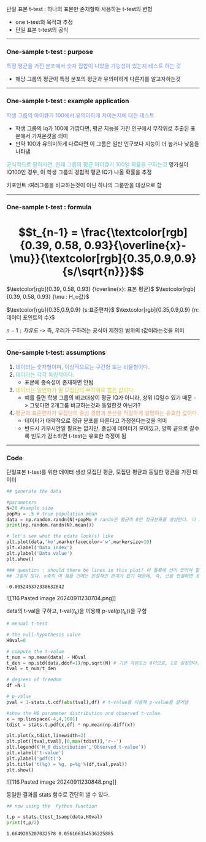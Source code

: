 단일 표본 t-test : 하나의 표본만 존재할때 사용하는 t-test의 변형

- one t-test의 목적과 추정
- 단일 표본 t-test의 공식
---
### One-sample t-test : purpose

<span style="color:rgb(118, 147, 234)">특정 평균을 가진 분포에서 숫자 집합이 나왔을 가능성이 있는지 테스트 하는 것</span>
- 해당 그룹의 평균이 특정 분포의 평균과 유의미하게 다른지를 알고자하는것

---
### One-sample t-test : example application

<span style="color:rgb(118, 147, 234)">학생 그룹의 아이큐가 100에서 유의미하게 차이는지에 대한 테스트</span> 
- 학생 그룹의 Iq가 100에 가깝다면, 평균 지능을 가진 인구에서 무작위로 추출된 표본에서 가져온것을 의미
- 만약 100과 유의미하게 다르다면 이 그룹은 일반 인구보다 지능이 더 높거나 낮음을 나타냄

<span style="color:rgb(116, 195, 194)">공식적으로 말하자면, 현재 그룹의 평균 아이큐가 100일 확률을 구하는것</span>
영가설이 IQ100인 경우, 이 학생 그룹의 경험적 평균 IQ가 나올 확률을 추정

키포인트 :여러그룹을 비교하는것이 아닌 하나의 그룹만을 대상으로 함

---
### One-sample t-test : formula
# $$t_{n-1} = \frac{\textcolor[rgb]{0.39, 0.58, 0.93}{\overline{x}-\mu}}{\textcolor[rgb]{0.35,0.9,0.9}{s/\sqrt{n}}}$$
$\textcolor[rgb]{0.39, 0.58, 0.93} {\overline{x}: 표본 평균}$
$\textcolor[rgb]{0.39, 0.58, 0.93} {\mu : H_o값}$

$\textcolor[rgb]{0.35,0.9,0.9}  {s:표준편차}$
$\textcolor[rgb]{0.35,0.9,0.9}  {n:데이터 포인트의 수}$

$n-1 :자유도$
-> 즉, 우리가 구하려는 공식이 제한된 범위의 t값이라는것을 의미

---
### One-sample t-test: assumptions

1. <span style="color:rgb(118, 147, 234)"> 데이터는 숫자형이며, 이상적으로는 구간형 또는 비율형이다. </span>
2. <span style="color:rgb(116, 195, 194)">데이터는 각각 독립적이다.</span>
	- 표본에 종속성이 존재하면 안됨
3. <span style="color:rgb(205, 205, 81)">데이터는 일반화가 될 모집단의 무작위로 뽑은 값이다.</span>
	- 예를 들면 학생 그룹의 비교대상이 평균 IQ가 아니라, 상위 IQ일수 있기 때문 -> 그렇다면 2개그룹 비교하는것과 동일한것 아닌가?
4. <span style="color:rgb(236, 158, 111)">평균과 표준편차가 모집단의 중심 경향과 분산을 적절하게 설명하는 유효한 값이다.</span>  
	- 데이터가 대략적으로 정규 분포를 따른다고 가정한다는것을 의미
	- 반드시 가우시안일 필요는 없지만, 중심에 데이터가 모여있고, 양쪽 끝으로 갈수록 빈도가 감소하면 t-test는 유효한 측정이 됨

---
###  Code

단일표본 t-test를 위한 데이터 생성
모집단 평균, 모집단 평균과 동일한 평균을 가진 데이터 
```python
## generate the data

#parameters
N=20 #sample size
popMu = .5 # true population mean
data = np.random.randn(N)+popMu # randn은 평균이 0인 정규분포를 생성한다. 이 코드만 따로 평균값을 구하면 실제로는 0이 아닌데, 이는 샘플의 수가 작기 때문. 많은 수를 뽑으면 0에 수렴한다.
print(np.random.randn(N).mean())

# let's see what the edata look(s) like
plt.plot(data,'ko',markerfacecolor='w',markersize=10)
plt.xlabel('Data index')
plt.ylabel('Data value')
plt.show()

### question : should there be lines in this plot? 이 플롯에 선이 있어야 할까?
## 그렇지 않다. x축의 여 점들 간에는 본질적인 관계가 없기 때문에, 즉, 선을 연결하면 포인트와 포인트 사이에는 값들이 있을것처럼 보이지만 실제로는 존재하 않기 때문에
```

```
-0.005245372338632042
```
![[116.Pasted image 20240911230704.png]]

data의 t-val을 구하고, t-val($t_k$)을 이용해 p-val(p($t_k$))을 구함 
```python
# menual t-test

# the null-hypothesis value
H0val=0

# compute the t-value
t_num = np.mean(data) - H0val
t_den = np.std(data,ddof=1)/np.sqrt(N) # 기본 자유도는 0이므로, 1로 설정한다.
tval = t_num/t_den

# degrees of freedom
df =N-1

# p-value
pval = 1-stats.t.cdf(abs(tval),df) # t-value를 이용해 p-value를 끌어냄

#show the H0 parameter distribution and observed t-value
x = np.linspace(-4,4,1001)
tdist = stats.t.pdf(x,df) * np.mean(np.diff(x))

plt.plot(x,tdist,linewidth=2)
plt.plot([tval,tval],[0,max(tdist)],'r--')
plt.legend(('H_0 distribution','Observed t-value'))
plt.xlabel('t-value')
plt.ylabel('pdf(t)')
plt.title('t(%g) = %g, p=%g'%(df,tval,pval))
plt.show()
```
![[116.Pasted image 20240911230848.png]]

동일한 결과를 stats 함수로 간단히 낼 수 있다.
```python
## now using the  Python function

t,p = stats.ttest_1samp(data,H0val)
print(t,p/2)
```
```
1.6649205207032578 0.056166354536225885
```